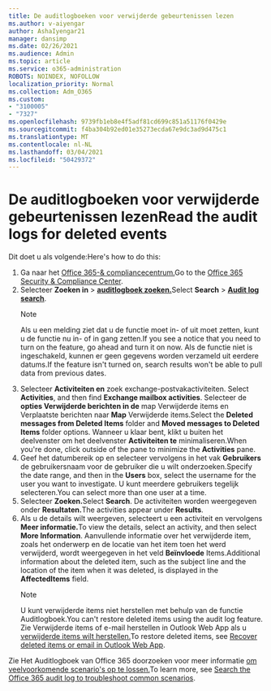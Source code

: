 ```yaml
---
title: De auditlogboeken voor verwijderde gebeurtenissen lezen
ms.author: v-aiyengar
author: AshaIyengar21
manager: dansimp
ms.date: 02/26/2021
ms.audience: Admin
ms.topic: article
ms.service: o365-administration
ROBOTS: NOINDEX, NOFOLLOW
localization_priority: Normal
ms.collection: Adm_O365
ms.custom:
- "3100005"
- "7327"
ms.openlocfilehash: 9739fb1eb8e4f5adf81cd699c851a51176f0429e
ms.sourcegitcommit: f4ba304b92ed01e35273ecda67e9dc3ad9d475c1
ms.translationtype: MT
ms.contentlocale: nl-NL
ms.lasthandoff: 03/04/2021
ms.locfileid: "50429372"
---
```

# <a name="read-the-audit-logs-for-deleted-events"></a><span data-ttu-id="990c4-102">De auditlogboeken voor verwijderde gebeurtenissen lezen</span><span class="sxs-lookup"><span data-stu-id="990c4-102">Read the audit logs for deleted events</span></span>

<span data-ttu-id="990c4-103">Dit doet u als volgende:</span><span class="sxs-lookup"><span data-stu-id="990c4-103">Here's how to do this:</span></span>

1. <span data-ttu-id="990c4-104">Ga naar het [Office 365-& compliancecentrum.](https://go.microsoft.com/fwlink/p/?linkid=2077143)</span><span class="sxs-lookup"><span data-stu-id="990c4-104">Go to the [Office 365 Security & Compliance Center](https://go.microsoft.com/fwlink/p/?linkid=2077143).</span></span>
1. <span data-ttu-id="990c4-105">Selecteer **Zoeken in**  >  [**auditlogboek zoeken.**](https://go.microsoft.com/fwlink/?linkid=2103759)</span><span class="sxs-lookup"><span data-stu-id="990c4-105">Select **Search** > [**Audit log search**](https://go.microsoft.com/fwlink/?linkid=2103759).</span></span>
    > [!NOTE]
    > <span data-ttu-id="990c4-106">Als u een melding ziet dat u de functie moet in- of uit moet zetten, kunt u de functie nu in- of in gang zetten.</span><span class="sxs-lookup"><span data-stu-id="990c4-106">If you see a notice that you need to turn on the feature, go ahead and turn it on now.</span></span> <span data-ttu-id="990c4-107">Als de functie niet is ingeschakeld, kunnen er geen gegevens worden verzameld uit eerdere datums.</span><span class="sxs-lookup"><span data-stu-id="990c4-107">If the feature isn't turned on, search results won't be able to pull data from previous dates.</span></span>
1. <span data-ttu-id="990c4-108">Selecteer **Activiteiten en** zoek exchange-postvakactiviteiten. </span><span class="sxs-lookup"><span data-stu-id="990c4-108">Select **Activities**, and then find **Exchange mailbox activities**.</span></span> <span data-ttu-id="990c4-109">Selecteer de **opties Verwijderde berichten in de** map Verwijderde items en Verplaatste berichten naar **Map** Verwijderde items.</span><span class="sxs-lookup"><span data-stu-id="990c4-109">Select the **Deleted messages from Deleted Items** folder and **Moved messages to Deleted Items** folder options.</span></span> <span data-ttu-id="990c4-110">Wanneer u klaar bent, klikt u buiten het deelvenster om het deelvenster **Activiteiten te** minimaliseren.</span><span class="sxs-lookup"><span data-stu-id="990c4-110">When you're done, click outside of the pane to minimize the **Activities** pane.</span></span>
1. <span data-ttu-id="990c4-111">Geef het datumbereik op en selecteer vervolgens in het vak **Gebruikers** de gebruikersnaam voor de gebruiker die u wilt onderzoeken.</span><span class="sxs-lookup"><span data-stu-id="990c4-111">Specify the date range, and then in the **Users** box, select the username for the user you want to investigate.</span></span> <span data-ttu-id="990c4-112">U kunt meerdere gebruikers tegelijk selecteren.</span><span class="sxs-lookup"><span data-stu-id="990c4-112">You can select more than one user at a time.</span></span>
1. <span data-ttu-id="990c4-113">Selecteer **Zoeken.**</span><span class="sxs-lookup"><span data-stu-id="990c4-113">Select **Search**.</span></span> <span data-ttu-id="990c4-114">De activiteiten worden weergegeven onder **Resultaten.**</span><span class="sxs-lookup"><span data-stu-id="990c4-114">The activities appear under **Results**.</span></span>
1. <span data-ttu-id="990c4-115">Als u de details wilt weergeven, selecteert u een activiteit en vervolgens **Meer informatie.**</span><span class="sxs-lookup"><span data-stu-id="990c4-115">To view the details, select an activity, and then select **More Information**.</span></span> <span data-ttu-id="990c4-116">Aanvullende informatie over het verwijderde item, zoals het onderwerp en de locatie van het item toen het werd verwijderd, wordt weergegeven in het veld **Beïnvloede** Items.</span><span class="sxs-lookup"><span data-stu-id="990c4-116">Additional information about the deleted item, such as the subject line and the location of the item when it was deleted, is displayed in the **AffectedItems** field.</span></span>
    > [!NOTE]
    > <span data-ttu-id="990c4-117">U kunt verwijderde items niet herstellen met behulp van de functie Auditlogboek.</span><span class="sxs-lookup"><span data-stu-id="990c4-117">You can't restore deleted items using the audit log feature.</span></span> <span data-ttu-id="990c4-118">Zie Verwijderde items of e-mail herstellen in Outlook Web App als u [verwijderde items wilt herstellen.](https://go.microsoft.com/fwlink/?linkid=2103759)</span><span class="sxs-lookup"><span data-stu-id="990c4-118">To restore deleted items, see [Recover deleted items or email in Outlook Web App](https://go.microsoft.com/fwlink/?linkid=2103759).</span></span>

<span data-ttu-id="990c4-119">Zie Het Auditlogboek van Office 365 doorzoeken voor meer informatie [om veelvoorkomende scenario's op te lossen.](https://go.microsoft.com/fwlink/?linkid=2103944)</span><span class="sxs-lookup"><span data-stu-id="990c4-119">To learn more, see [Search the Office 365 audit log to troubleshoot common scenarios](https://go.microsoft.com/fwlink/?linkid=2103944).</span></span>
